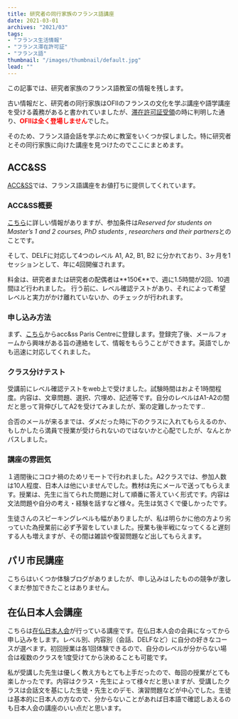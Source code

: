```yaml
---
title: 研究者の同行家族のフランス語講座
date: 2021-03-01
archives: "2021/03"
tags:
- "フランス生活情報"
- "フランス滞在許可証"
- "フランス語"
thumbnail: "/images/thumbnail/default.jpg"
lead: ""
---
```


この記事では、研究者家族のフランス語教室の情報を残します。

古い情報だと、研究者の同行家族はOFIIのフランスの文化を学ぶ講座や語学講座を受ける義務があると書かれていましたが、[滞在許可証受領](/blog/2021/02/28/carte_de_sejour/)の時に判明した通り、<font color="red">**OFIIは全く登場しません**</font>でした。

そのため、フランス語会話を学ぶために教室をいくつか探しました。特に研究者とその同行家族に向けた講座を見つけたのでここにまとめます。

## ACC&SS

[ACC&SS](https://access.ciup.fr/en/)では、フランス語講座をお値打ちに提供してくれています。

### ACC&SS概要

[こちら](https://access.ciup.fr/en/learning-french/learning-french-with-accss-paris-centre/)に詳しい情報がありますが、参加条件は*Reserved for students on Master’s 1 and 2 courses, PhD students , researchers and their partners*とのことです。

そして、DELFに対応して4つのレベル A1, A2, B1, B2 に分かれており、3ヶ月を1セッションとして、年に4回開催されます。

料金は、研究者または研究者の配偶者は**150€**で、週に1.5時間が2回、10週間ほど行われました。
行う前に、レベル確認テストがあり、それによって希望レベルと実力がかけ離れていないか、のチェックが行われます。

### 申し込み方法

まず、[こちら](https://access.ciup.fr/en/learning-french/learning-french-with-accss-paris-centre/)からacc&ss Paris Centreに登録します。登録完了後、メールフォームから興味がある旨の連絡をして、情報をもらうことができます。英語でしかも迅速に対応してくれました。

### クラス分けテスト

受講前にレベル確認テストをweb上で受けました。試験時間はおよそ1時間程度。内容は、文章問題、選択、穴埋め、記述等です。自分のレベルはA1-A2の間だと思って背伸びしてA2を受けてみましたが、案の定難しかったです‥

合否のメールが来るまでは、ダメだった時に下のクラスに入れてもらえるのか、もしかしたら満員で授業が受けられないのではないかと心配でしたが、なんとかパスしました。

### 講座の雰囲気

１週間後にコロナ禍のためリモートで行われました。A2クラスでは、参加人数は10人程度、日本人は他にいませんでした。教材は先にメールで送ってもらえます。授業は、先生に当てられた問題に対して順番に答えていく形式です。内容は文法問題や自分の考え・経験を話すなど様々。先生は気さくで優しかったです。


生徒さんのスピーキングレベルも幅がありましたが、私は明らかに他の方より劣っていた為授業前に必ず予習をしていました。授業も後半戦になってくると遅刻する人も増えますが、その間は雑談や復習問題など出してもらえます。

## パリ市民講座

こちらはいくつか体験ブログがありましたが、申し込みはしたものの競争が激しくまだ参加できたことはありません。

## 在仏日本人会講座

こちらは[在仏日本人会](https://zaifutsunihonjinkai.fr/)が行っている講座です。在仏日本人会の会員になってから申し込みをします。レベル別、内容別（会話、DELFなど）に自分の好きなコースが選べます。初回授業は各1回体験できるので、自分のレベルが分からない場合は複数のクラスを1度受けてから決めることも可能です。

私が受講した先生は優しく教え方もとても上手だったので、毎回の授業がとても楽しかったです。内容はクラス・先生によって様々だと思いますが、受講したクラスは会話文を基にした生徒・先生とのデモ、演習問題などが中心でした。生徒は基本的に日本人の方なので、分からないことがあれば日本語で確認しあえるのも日本人会の講座のいい点だと思います。